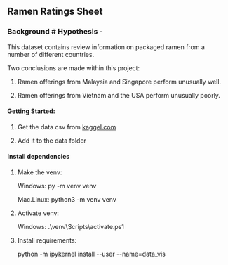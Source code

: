 ## Ramen Ratings Sheet

### Background # Hypothesis -

This dataset contains review information on packaged ramen from a number of different countries.

Two conclusions are made within this project: 

1. Ramen offerings from Malaysia and Singapore perform unusually well.

2. Ramen offerings from Vietnam and the USA perform unusually poorly. 

#### Getting Started:
1. Get the data csv from 
[kaggel.com](https://www.kaggle.com/residentmario/ramen-ratings)

2. Add it to the data folder

#### Install dependencies
1. Make the venv:

    Windows:    py -m venv venv
    
    Mac.Linux:  python3 -m venv venv
    
2. Activate venv:

    Windows: .\venv\Scripts\activate.ps1
    
3. Install requirements:

    python -m ipykernel install --user --name=data_vis        
